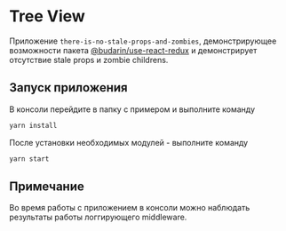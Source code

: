 # Tree View

Приложение `there-is-no-stale-props-and-zombies`, демонстрирующее возможности пакета [@budarin/use-react-redux](https://www.npmjs.com/package/@budarin/use-react-redux) и демонстрирует отсутствие stale props и zombie childrens.

## Запуск приложения

В консоли перейдите в папку с примером и выполните команду

```bash
yarn install
```

После установки необходимых модулей - выполните команду

```bash
yarn start
```

## Примечание

Во время работы с приложением в консоли можно наблюдать результаты работы логгирующего middleware.
